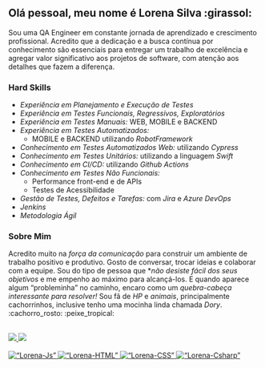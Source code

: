 ## Olá pessoal, meu nome é Lorena Silva :girassol: <br>
Sou uma QA Engineer em constante jornada de aprendizado e crescimento profissional. Acredito que a dedicação e a busca contínua por conhecimento são essenciais para entregar um trabalho de excelência e agregar valor significativo aos projetos de software, com atenção aos detalhes que fazem a diferença.<br>
### Hard Skills
* *Experiência em Planejamento e Execução de Testes*
* *Experiência em Testes Funcionais, Regressivos, Exploratórios*
* *Experiência em Testes Manuais:* WEB, MOBILE e BACKEND
* *Experiência em Testes Automatizados:*
    * MOBILE e BACKEND utilizando *RobotFramework*
* *Conhecimento em Testes Automatizados Web:* utilizando *Cypress*
* *Conhecimento em Testes Unitários:* utilizando a linguagem *Swift*
* *Conhecimento em CI/CD:* utilizando *Github Actions*
* *Conhecimento em Testes Não Funcionais:*
    * Performance front-end e de APIs
    * Testes de Acessibilidade
* *Gestão de Testes, Defeitos e Tarefas:* com *Jira* e *Azure DevOps*
* *Jenkins*
* *Metodologia Ágil*
### Sobre Mim
Acredito muito na *força da comunicação* para construir um ambiente de trabalho positivo e produtivo. Gosto de conversar, trocar ideias e colaborar com a equipe. Sou do tipo de pessoa que **não desiste fácil dos seus objetivos* e me empenho ao máximo para alcançá-los. E quando aparece algum “probleminha” no caminho, encaro como um *quebra-cabeça interessante para resolver!*
Sou fã de *HP* e *animais*, principalmente cachorrinhos, inclusive tenho uma mocinha linda chamada _Dory_. :cachorro_rosto: :peixe_tropical: <br><br>
   <div>
  <a href=“https://github.com/Lorenaasilva”>
  <img height=“160em” src=“https://github-readme-stats.vercel.app/api?username=Lorenaasilva&show_icons=true&theme=nightowl&include_all_commits=true&count_private=true”/>
  <img height=“160em” src=“https://github-readme-stats.vercel.app/api/top-langs/?username=Lorenaasilva&layout=compact&langs_count=16&theme=nightowl”/>
<div>
  <br>
<div style=“display: inline_block”>
  <img align=“center” alt=“Lorena-Js” height=“40" width=“50” src=“https://raw.githubusercontent.com/devicons/devicon/master/icons/javascript/javascript-plain.svg”>
  <img align=“center” alt=“Lorena-HTML” height=“40” width=“50" src=“https://raw.githubusercontent.com/devicons/devicon/master/icons/html5/html5-original.svg”>
  <img align=“center” alt=“Lorena-CSS” height=“40" width=“50” src=“https://raw.githubusercontent.com/devicons/devicon/master/icons/css3/css3-original.svg”>
  <img align=“center” alt=“Lorena-Csharp” height=“40” width=“50" src=“https://raw.githubusercontent.com/devicons/devicon/master/icons/csharp/csharp-original.svg”>
</div>
